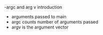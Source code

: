 -argc and arg v introduction
- arguments passed to main
- argc counts number of arguments passed
- argv is the argument vector
